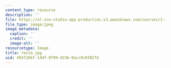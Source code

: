 ```yaml
---
content_type: resource
description: ''
file: https://ol-ocw-studio-app-production.s3.amazonaws.com/courses/1-124j-foundations-of-software-engineering-fall-2000/493f266f14df0799423b0acc9c93027d_rec2a.jpg
file_type: image/jpeg
image_metadata:
  caption: ''
  credit: ''
  image-alt: ''
resourcetype: Image
title: rec2a.jpg
uid: 493f266f-14df-0799-423b-0acc9c93027d
---
```

